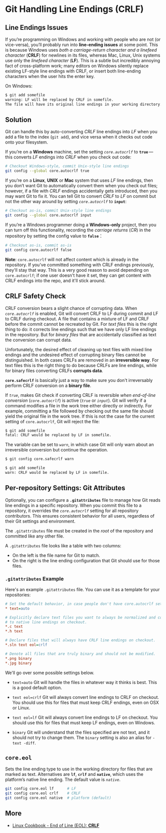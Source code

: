 # Git Handling Line Endings (CRLF)

## Line Endings Issues

If you’re programming on Windows and working with people who are not (or vice-versa),
you’ll probably run into **line-ending issues** at some point.
This is because Windows uses *both a carriage-return character and a linefeed character* (**CRLF**)
for newlines in its files,
whereas Mac, Linux, Unix systems use only the *linefeed character* (**LF**).
This is a subtle but incredibly annoying fact of cross-platform work;
many editors on Windows silently replace existing LF-style line endings with CRLF,
or insert both line-ending characters when the user hits the enter key.

On Windows:

```bash
$ git add somefile
warning: LF will be replaced by CRLF in somefile.
The file will have its original line endings in your working directory.
```

## Solution

Git can handle this by auto-converting *CRLF* line endings into *LF*
when you add a file to the index (`git add`), and vice versa when it checks out code onto your filesystem.

If you’re on a **Windows** machine, set the setting *`core.autocrlf`* to **`true`** —
this converts *LF* endings into *CRLF* when you check out code:

```bash
# Checkout Windows-style, commit Unix-style line endings
git config --global core.autocrlf true
```

If you’re on a **Linux**, **UNIX** or **Mac** system that uses *LF* line endings,
then you don’t want Git to automatically convert them when you check out files;
however, if a file with *CRLF* endings accidentally gets introduced, then you may want Git to fix it.
You can tell Git to convert *CRLF* to *LF* on commit but not the other way around
by setting *`core.autocrlf`* to **`input`**:

```bash
# Checkout as-is, commit Unix-style line endings
git config --global core.autocrlf input
```

If you’re a Windows programmer doing a **Windows-only** project, then you can turn off this functionality,
recording the *carriage returns* (*CR*) in the repository by setting the config value to **`false`**：

```bash
# Checkout as-is, commit as-is
git config core.autocrlf false
```

**Note**: `core.autocrlf` will not affect content which is already in the repository.
If you've committed something with CRLF endings previously, they'll stay that way.
This is a very good reason to avoid depending on `core.autocrlf`;
if one user doesn't have it set, they can get content with CRLF endings into the repo,
and it'll stick around.

## CRLF Safety Check

CRLF conversion bears a slight chance of corrupting data. When *`core.autocrlf`* is enabled,
Git will convert CRLF to LF during commit and LF to CRLF during checkout.
A file that contains a mixture of LF and CRLF before the commit cannot be recreated by Git.
For *text files* this is the right thing to do:
it corrects line endings such that we have only LF line endings in the repository.
But for *binary files* that are accidentally classified as text the conversion can corrupt data.

Unfortunately, the desired effect of cleaning up text files with mixed line endings
and the undesired effect of corrupting binary files cannot be distinguished.
In both cases CRLFs are removed in an **irreversible way**.
For text files this is the right thing to do because CRLFs are line endings,
while for binary files converting CRLFs **corrupts data**.

**`core.safecrlf`** is basically just a way to
make sure you don't irreversably perform CRLF conversion on a **binary file**.

If *`true`*, makes Git check if converting CRLF is reversible *when end-of-line conversion*
(*`core.autocrlf`*) is active (*`true`* or *`input`*).
Git will verify if a command modifies a file in the work tree either directly or indirectly.
For example, committing a file followed by checking out the same file should yield the original file
in the work tree.
If this is not the case for the current setting of `core.autocrlf`, Git will reject the file:

```bash
$ git add somefile
fatal: CRLF would be replaced by LF in somefile.
```

The variable can be set to *`warn`*, in which case Git will only warn about an irreversible conversion
but continue the operation.

```bash
$ git config core.safecrlf warn

$ git add somefile
warn: CRLF would be replaced by LF in somefile.
```

## Per-repository Settings: Git Attributes

Optionally, you can configure a **`.gitattributes`** file
to manage how Git reads line endings in a specific repository.
When you commit this file to a repository, it overrides the *`core.autocrlf`* setting
for all repository contributors.
This ensures consistent behavior for all users, regardless of their Git settings and environment.

The `.gitattributes` file must be created in the *root* of the repository
and committed like any other file.

A `.gitattributes` file looks like a table with two columns:

- On the left is the file name for Git to match.
- On the right is the line ending configuration that Git should use for those files.

### `.gitattributes` Example

Here's an example `.gitattributes` file. You can use it as a template for your repositories:

```ini
# Set the default behavior, in case people don't have core.autocrlf set.
* text=auto

# Explicitly declare text files you want to always be normalized and converted
# to native line endings on checkout.
*.c text
*.h text

# Declare files that will always have CRLF line endings on checkout.
*.sln text eol=crlf

# Denote all files that are truly binary and should not be modified.
*.png binary
*.jpg binary
```

We'll go over some possible settings below.

- `text=auto` Git will handle the files in whatever way it thinks is best. This is a good default option.

- `text eol=crlf` Git will always convert line endings to CRLF on checkout.
You should use this for files that must keep CRLF endings, even on OSX or Linux.

- `text eol=lf` Git will always convert line endings to LF on checkout.
You should use this for files that must keep LF endings, even on Windows.

- `binary` Git will understand that the files specified are not text,
and it should not try to change them.
The `binary` setting is also an alias for `-text -diff`.

## `core.eol`

Sets the line ending type to use in the working directory for files that are marked as text.
Alternatives are **`lf`**, **`crlf`** and **`native`**, which uses the platform’s native line ending.
The default value is *`native`*.

```bash
git config core.eol lf      # LF
git config core.eol crlf    # CRLF
git config core.eol native  # platform (default)
```

## More

- [Linux Cookbook - End of Line (EOL): **CRLF**](https://leven-cn.github.io/linux-cookbook/cookbook/general_concepts/eol_crlf)
